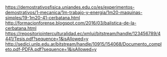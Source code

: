 https://demostrativosfisica.uniandes.edu.co/es/experimentos-demostrativos/1-mecanica/1m-trabajo-y-energia/1m20-maquinas-simples/19-1m20-41-cerbatana.html
http://formacionforense.blogspot.com/2016/03/balistica-de-la-cerbatana.html
https://repositoriointerculturalidad.ec/xmlui/bitstream/handle/123456789/4441/Tesis.pdf?sequence=1&isAllowed=y
http://sedici.unlp.edu.ar/bitstream/handle/10915/154068/Documento_completo.pdf-PDFA.pdf?sequence=1&isAllowed=y

